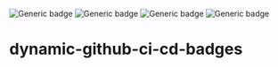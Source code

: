 ![Generic badge](https://img.shields.io/badge/Build-passing-green.svg) ![Generic badge](https://img.shields.io/badge/Tests-144%20passed,%2010%20failed-red.svg) ![Generic badge](https://img.shields.io/badge/Coverage-100%-green.svg) ![Generic badge](https://img.shields.io/badge/Quality-94%-green.svg)

# dynamic-github-ci-cd-badges

